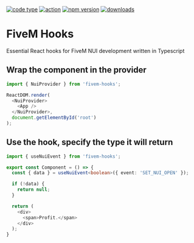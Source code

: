 
[![code type](https://img.shields.io/npm/types/fivem-hooks)](https://github.com/antonstjernquist) [![action](https://github.com/antonstjernquist/fivem-hooks/actions/workflows/publish.yml/badge.svg)](https://github.com/antonstjernquist/fivem-hooks/actions/workflows/publish.yml) [![npm version](https://img.shields.io/npm/v/fivem-hooks)](https://www.npmjs.com/package/fivem-hooks) [![downloads](https://img.shields.io/npm/dw/fivem-hooks?color=%2334D058)](https://www.npmjs.com/package/fivem-hooks) 

# FiveM Hooks

Essential React hooks for FiveM NUI development written in Typescript


## Wrap the component in the provider
```Typescript
import { NuiProvider } from 'fivem-hooks';

ReactDOM.render(
  <NuiProvider>
    <App />
  </NuiProvider>,
  document.getElementById('root')
);
```

## Use the hook, specify the type it will return
```Typescript
import { useNuiEvent } from 'fivem-hooks';

export const Component = () => {
  const { data } = useNuiEvent<boolean>({ event: 'SET_NUI_OPEN' });

  if (!data) {
    return null;
  }

  return (
    <div>
      <span>Profit.</span>
    </div>
  );
}
```
